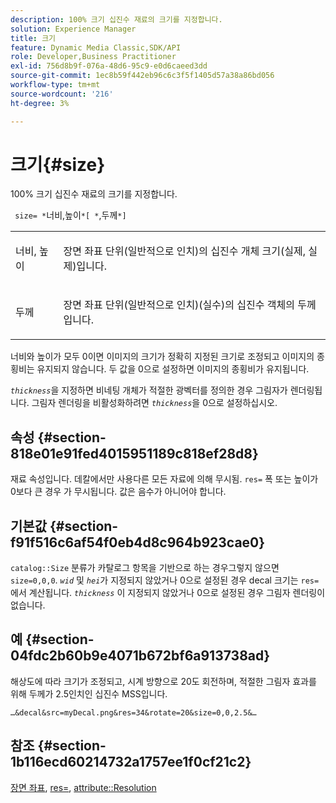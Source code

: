 ```yaml
---
description: 100% 크기 십진수 재료의 크기를 지정합니다.
solution: Experience Manager
title: 크기
feature: Dynamic Media Classic,SDK/API
role: Developer,Business Practitioner
exl-id: 756d8b9f-076a-48d6-95c9-e0d6caeed3dd
source-git-commit: 1ec8b59f442eb96c6c3f5f1405d57a38a86bd056
workflow-type: tm+mt
source-wordcount: '216'
ht-degree: 3%

---
```


# 크기{#size}

100% 크기 십진수 재료의 크기를 지정합니다.

` size= *`너비,높이`*[ *`,두께`*]`

<table id="simpletable_00B1226F3B8B49D895D1269AB03D5043"> 
 <tr class="strow"> 
  <td class="stentry"> <p> <span class="varname"> 너비, 높이  </span> </p> </td> 
  <td class="stentry"> <p>장면 좌표 단위(일반적으로 인치)의 십진수 개체 크기(실제, 실제)입니다. </p> </td> 
 </tr> 
 <tr class="strow"> 
  <td class="stentry"> <p> <span class="varname"> 두께  </span> </p> </td> 
  <td class="stentry"> <p>장면 좌표 단위(일반적으로 인치)(실수)의 십진수 객체의 두께입니다. </p> </td> 
 </tr> 
</table>

너비와 높이가 모두 0이면 이미지의 크기가 정확히 지정된 크기로 조정되고 이미지의 종횡비는 유지되지 않습니다. 두 값을 0으로 설정하면 이미지의 종횡비가 유지됩니다.

*`thickness`*&#x200B;을 지정하면 비네팅 개체가 적절한 광벡터를 정의한 경우 그림자가 렌더링됩니다. 그림자 렌더링을 비활성화하려면 *`thickness`*&#x200B;을 0으로 설정하십시오.

## 속성 {#section-818e01e91fed4015951189c818ef28d8}

재료 속성입니다. 데칼에서만 사용다른 모든 자료에 의해 무시됨. `res=` 폭 또는 높이가 0보다 큰 경우 가 무시됩니다. 값은 음수가 아니어야 합니다.

## 기본값 {#section-f91f516c6af54f0eb4d8c964b923cae0}

`catalog::Size` 분류가 카탈로그 항목을 기반으로 하는 경우그렇지 않으면  `size=0,0,0`. *`wid`* 및 *`hei`*&#x200B;가 지정되지 않았거나 0으로 설정된 경우 decal 크기는 `res=`에서 계산됩니다. *`thickness`* 이 지정되지 않았거나 0으로 설정된 경우 그림자 렌더링이 없습니다.

## 예 {#section-04fdc2b60b9e4071b672bf6a913738ad}

해상도에 따라 크기가 조정되고, 시계 방향으로 20도 회전하며, 적절한 그림자 효과를 위해 두께가 2.5인치인 십진수 MSS입니다.

`…&decal&src=myDecal.png&res=34&rotate=20&size=0,0,2.5&…`

## 참조 {#section-1b116ecd60214732a1757ee1f0cf21c2}

[장면 좌표](../../../../../ir-api/http-protocol/image-rendering-api-ref/c-ir-http-protocol-ref/c-ir-http-protocol-syntax-and-features/c-ir-vignettes/c-ir-scene-coordinates.md#concept-528507024fa640b19a2631357febf7f1),  [res=](../../../../../ir-api/http-protocol/image-rendering-api-ref/c-ir-http-protocol-ref/c-ir-http-protocol-command-reference/r-ir-res.md#reference-0ad9de8887144c83a6db97b4994f7c04),  [attribute::Resolution](../../../../../ir-api/material-cat/image-rendering-api-ref/c-ir-material-catalog/c-ir-attributes-reference/r-ir-resolution.md#reference-09fe14e6bfbf4db6b7f4369fffecc806)
